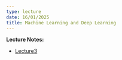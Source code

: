 ```yaml
---
type: lecture
date: 16/01/2025
title: Machine Learning and Deep Learning
---
```

**Lecture Notes:**
- [Lecture3](https://drive.google.com/file/d/1fztHyRna7Sv28s2OFzz79JwkS4xBL7H8/view?usp=share_link)
